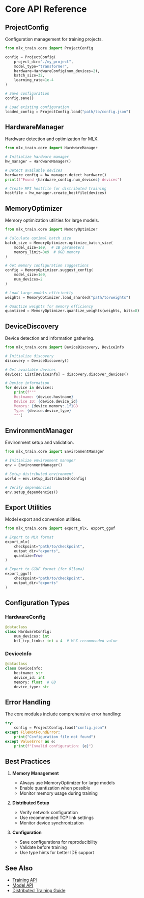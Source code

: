 # Core API Reference

## ProjectConfig

Configuration management for training projects.

```python
from mlx_train.core import ProjectConfig

config = ProjectConfig(
    project_dir="./my_project",
    model_type="transformer",
    hardware=HardwareConfig(num_devices=2),
    batch_size=32,
    learning_rate=1e-4
)

# Save configuration
config.save()

# Load existing configuration
loaded_config = ProjectConfig.load("path/to/config.json")
```

## HardwareManager

Hardware detection and optimization for MLX.

```python
from mlx_train.core import HardwareManager

# Initialize hardware manager
hw_manager = HardwareManager()

# Detect available devices
hardware_config = hw_manager.detect_hardware()
print(f"Found {hardware_config.num_devices} devices")

# Create MPI hostfile for distributed training
hostfile = hw_manager.create_hostfile(devices)
```

## MemoryOptimizer

Memory optimization utilities for large models.

```python
from mlx_train.core import MemoryOptimizer

# Calculate optimal batch size
batch_size = MemoryOptimizer.optimize_batch_size(
    model_size=1e9,  # 1B parameters
    memory_limit=8e9  # 8GB memory
)

# Get memory configuration suggestions
config = MemoryOptimizer.suggest_config(
    model_size=1e9,
    num_devices=2
)

# Load large models efficiently
weights = MemoryOptimizer.load_sharded("path/to/weights")

# Quantize weights for memory efficiency
quantized = MemoryOptimizer.quantize_weights(weights, bits=8)
```

## DeviceDiscovery

Device detection and information gathering.

```python
from mlx_train.core import DeviceDiscovery, DeviceInfo

# Initialize discovery
discovery = DeviceDiscovery()

# Get available devices
devices: List[DeviceInfo] = discovery.discover_devices()

# Device information
for device in devices:
    print(f"""
    Hostname: {device.hostname}
    Device ID: {device.device_id}
    Memory: {device.memory:.1f}GB
    Type: {device.device_type}
    """)
```

## EnvironmentManager

Environment setup and validation.

```python
from mlx_train.core import EnvironmentManager

# Initialize environment manager
env = EnvironmentManager()

# Setup distributed environment
world = env.setup_distributed(config)

# Verify dependencies
env.setup_dependencies()
```

## Export Utilities

Model export and conversion utilities.

```python
from mlx_train.core import export_mlx, export_gguf

# Export to MLX format
export_mlx(
    checkpoint="path/to/checkpoint",
    output_dir="exports",
    quantize=True
)

# Export to GGUF format (for Ollama)
export_gguf(
    checkpoint="path/to/checkpoint",
    output_dir="exports"
)
```

## Configuration Types

### HardwareConfig

```python
@dataclass
class HardwareConfig:
    num_devices: int
    btl_tcp_links: int = 4  # MLX recommended value
```

### DeviceInfo

```python
@dataclass
class DeviceInfo:
    hostname: str
    device_id: int
    memory: float  # GB
    device_type: str
```

## Error Handling

The core modules include comprehensive error handling:

```python
try:
    config = ProjectConfig.load("config.json")
except FileNotFoundError:
    print("Configuration file not found")
except ValueError as e:
    print(f"Invalid configuration: {e}")
```

## Best Practices

1. **Memory Management**
   - Always use MemoryOptimizer for large models
   - Enable quantization when possible
   - Monitor memory usage during training

2. **Distributed Setup**
   - Verify network configuration
   - Use recommended TCP link settings
   - Monitor device synchronization

3. **Configuration**
   - Save configurations for reproducibility
   - Validate before training
   - Use type hints for better IDE support

## See Also

- [Training API](training.md)
- [Model API](models.md)
- [Distributed Training Guide](../guides/distributed_training.md)
